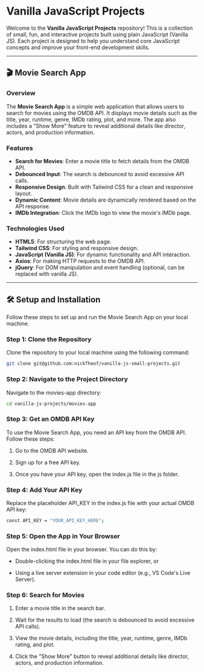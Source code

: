 # Vanilla JavaScript Projects

Welcome to the **Vanilla JavaScript Projects** repository! This is a collection of small, fun, and interactive projects built using plain JavaScript (Vanilla JS). Each project is designed to help you understand core JavaScript concepts and improve your front-end development skills.

---

## 🎬 Movie Search App

### Overview

The **Movie Search App** is a simple web application that allows users to search for movies using the OMDB API. It displays movie details such as the title, year, runtime, genre, IMDb rating, plot, and more. The app also includes a "Show More" feature to reveal additional details like director, actors, and production information.

### Features

- **Search for Movies**: Enter a movie title to fetch details from the OMDB API.
- **Debounced Input**: The search is debounced to avoid excessive API calls.
- **Responsive Design**: Built with Tailwind CSS for a clean and responsive layout.
- **Dynamic Content**: Movie details are dynamically rendered based on the API response.
- **IMDb Integration**: Click the IMDb logo to view the movie's IMDb page.

### Technologies Used

- **HTML5**: For structuring the web page.
- **Tailwind CSS**: For styling and responsive design.
- **JavaScript (Vanilla JS)**: For dynamic functionality and API interaction.
- **Axios**: For making HTTP requests to the OMDB API.
- **jQuery**: For DOM manipulation and event handling (optional, can be replaced with vanilla JS).

---

## 🛠️ Setup and Installation

Follow these steps to set up and run the Movie Search App on your local machine.

### Step 1: Clone the Repository

Clone the repository to your local machine using the following command:

```bash
git clone git@github.com:nickTheof/vanilla-js-small-projects.git
```

### Step 2: Navigate to the Project Directory

Navigate to the movies-app directory:

```bash
cd vanilla-js-projects/movies-app
```

### Step 3: Get an OMDB API Key

To use the Movie Search App, you need an API key from the OMDB API. Follow these steps:

1. Go to the OMDB API website.

2. Sign up for a free API key.

3. Once you have your API key, open the index.js file in the js folder.

### Step 4: Add Your API Key

Replace the placeholder API_KEY in the index.js file with your actual OMDB API key:

```bash
const API_KEY = "YOUR_API_KEY_HERE";
```

### Step 5: Open the App in Your Browser

Open the index.html file in your browser. You can do this by:

- Double-clicking the index.html file in your file explorer, or

- Using a live server extension in your code editor (e.g., VS Code's Live Server).

### Step 6: Search for Movies

1. Enter a movie title in the search bar.

2. Wait for the results to load (the search is debounced to avoid excessive API calls).

3. View the movie details, including the title, year, runtime, genre, IMDb rating, and plot.

4. Click the "Show More" button to reveal additional details like director, actors, and production information.
